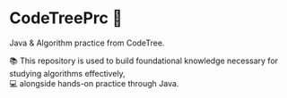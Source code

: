 # CodeTreePrc 🚀
Java & Algorithm practice from CodeTree.

📚 This repository is used to build foundational knowledge necessary for studying algorithms effectively,  
💻 alongside hands-on practice through Java.


